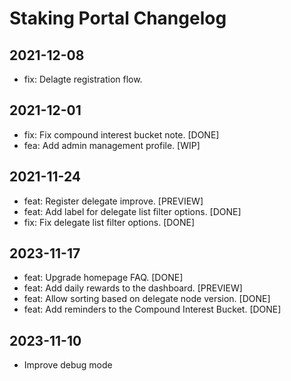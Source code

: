 # Staking Portal Changelog

## 2021-12-08
- fix: Delagte registration flow.

## 2021-12-01
- fix: Fix compound interest bucket note. [DONE]
- fea: Add admin management profile. [WIP]
## 2021-11-24
- feat: Register delegate improve. [PREVIEW]
- feat: Add label for delegate list filter options. [DONE]
- fix: Fix delegate list filter options. [DONE]
## 2023-11-17
- feat: Upgrade homepage FAQ. [DONE]
- feat: Add daily rewards to the dashboard. [PREVIEW]
- feat: Allow sorting based on delegate node version. [DONE]
- feat: Add reminders to the Compound Interest Bucket. [DONE]
## 2023-11-10
- Improve debug mode
